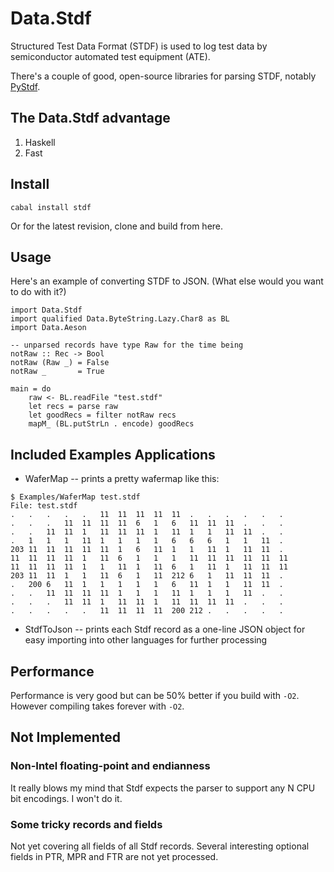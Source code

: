 Data.Stdf
=========

Structured Test Data Format (STDF) is used to log test data by semiconductor automated test equipment (ATE).

There's a couple of good, open-source libraries for parsing STDF, notably [PyStdf](https://github.com/cmars/pystdf).


The Data.Stdf advantage
-----------------------

1. Haskell
2. Fast


Install
-------

    cabal install stdf

Or for the latest revision, clone and build from here.

Usage
-----

Here's an example of converting STDF to JSON. (What else would you want to do
with it?)

    import Data.Stdf
    import qualified Data.ByteString.Lazy.Char8 as BL
    import Data.Aeson

    -- unparsed records have type Raw for the time being
    notRaw :: Rec -> Bool
    notRaw (Raw _) = False
    notRaw _       = True

    main = do
        raw <- BL.readFile "test.stdf"
        let recs = parse raw
        let goodRecs = filter notRaw recs
        mapM_ (BL.putStrLn . encode) goodRecs


Included Examples Applications
------------------------------

* WaferMap -- prints a pretty wafermap like this:

```
$ Examples/WaferMap test.stdf
File: test.stdf
.   .   .   .   .   11  11  11  11  11  .   .   .   .   .   .
.   .   .   11  11  11  11  6   1   6   11  11  11  .   .   .
.   .   11  11  1   11  11  11  1   11  1   1   11  11  .   .
.   1   1   1   11  1   1   1   1   6   6   6   1   1   11  .
203 11  11  11  11  11  1   6   11  1   1   11  1   11  11  .
11  11  11  11  1   11  6   1   1   1   11  11  11  11  11  11
11  11  11  11  1   1   11  1   11  6   1   11  1   11  11  11
203 11  11  1   1   11  6   1   11  212 6   1   11  11  11  .
.   200 6   11  1   1   1   1   1   6   11  1   1   11  11  .
.   .   11  11  11  11  1   1   1   11  1   1   1   11  .   .
.   .   .   11  11  1   11  11  1   11  11  11  11  .   .   .
.   .   .   .   .   11  11  11  11  200 212 .   .   .   .   .
```

* StdfToJson -- prints each Stdf record as a one-line JSON object for easy importing into other languages for further processing


Performance
-----------

Performance is very good but can be 50% better if you build with `-O2`.
However compiling takes forever with `-O2`.


Not Implemented
----------------

### Non-Intel floating-point and endianness

It really blows my mind that Stdf expects the parser to support any N CPU bit
encodings. I won't do it.

### Some tricky records and fields

Not yet covering all fields of all Stdf records.
Several interesting optional fields in PTR, MPR and FTR are not yet processed.
